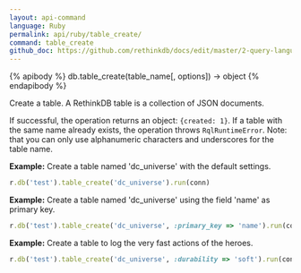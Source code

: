```yaml
---
layout: api-command 
language: Ruby
permalink: api/ruby/table_create/
command: table_create
github_doc: https://github.com/rethinkdb/docs/edit/master/2-query-language/api/ruby/manipulating-tables/index_create.md
---
```


{% apibody %}
db.table_create(table_name[, options]) &rarr; object
{% endapibody %}

Create a table. A RethinkDB table is a collection of JSON documents. 

If successful, the operation returns an object: `{created: 1}`. If a table with the same
name already exists, the operation throws `RqlRuntimeError`.
Note: that you can only use alphanumeric characters and underscores for the table name.

__Example:__ Create a table named 'dc_universe' with the default settings.

```rb
r.db('test').table_create('dc_universe').run(conn)
```

__Example:__ Create a table named 'dc_universe' using the field 'name' as primary key.

```rb
r.db('test').table_create('dc_universe', :primary_key => 'name').run(conn)
```


__Example:__ Create a table to log the very fast actions of the heroes.

```rb
r.db('test').table_create('dc_universe', :durability => 'soft').run(conn)
```

